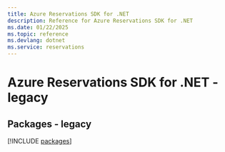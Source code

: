 ```yaml
---
title: Azure Reservations SDK for .NET
description: Reference for Azure Reservations SDK for .NET
ms.date: 01/22/2025
ms.topic: reference
ms.devlang: dotnet
ms.service: reservations
---
```

# Azure Reservations SDK for .NET - legacy
## Packages - legacy
[!INCLUDE [packages](reservations-index.md)]
